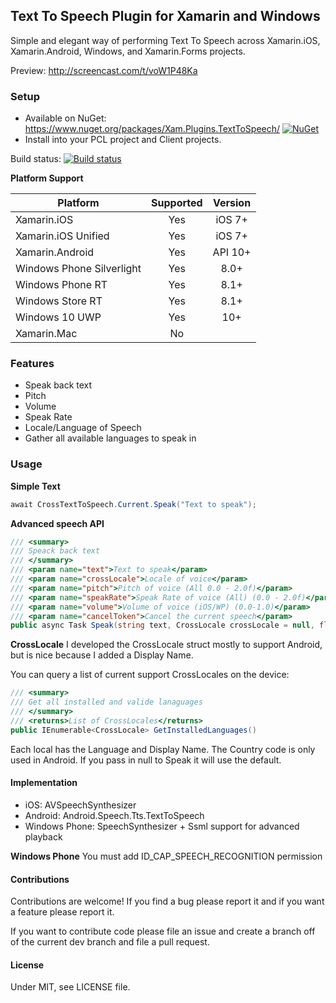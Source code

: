 ## Text To Speech Plugin for Xamarin and Windows

Simple and elegant way of performing Text To Speech across Xamarin.iOS, Xamarin.Android, Windows, and Xamarin.Forms projects.

Preview: http://screencast.com/t/voW1P48Ka


### Setup
* Available on NuGet: https://www.nuget.org/packages/Xam.Plugins.TextToSpeech/ [![NuGet](https://img.shields.io/nuget/v/Xam.Plugins.TextToSpeech.svg?label=NuGet)](https://www.nuget.org/packages/Xam.Plugins.TextToSpeech/)
* Install into your PCL project and Client projects.

Build status: [![Build status](https://ci.appveyor.com/api/projects/status/ucwvippb5awrsqmg?svg=true)](https://ci.appveyor.com/project/JamesMontemagno/texttospeechplugin)

**Platform Support**

|Platform|Supported|Version|
| ------------------- | :-----------: | :------------------: |
|Xamarin.iOS|Yes|iOS 7+|
|Xamarin.iOS Unified|Yes|iOS 7+|
|Xamarin.Android|Yes|API 10+|
|Windows Phone Silverlight|Yes|8.0+|
|Windows Phone RT|Yes|8.1+|
|Windows Store RT|Yes|8.1+|
|Windows 10 UWP|Yes|10+|
|Xamarin.Mac|No||


### Features
* Speak back text
* Pitch
* Volume
* Speak Rate
* Locale/Language of Speech
* Gather all available languages to speak in

### Usage

**Simple Text**
```csharp
await CrossTextToSpeech.Current.Speak("Text to speak");
```

**Advanced speech API**
```csharp
/// <summary>
/// Speack back text
/// </summary>
/// <param name="text">Text to speak</param>
/// <param name="crossLocale">Locale of voice</param>
/// <param name="pitch">Pitch of voice (All 0.0 - 2.0f)</param>
/// <param name="speakRate">Speak Rate of voice (All) (0.0 - 2.0f)</param>
/// <param name="volume">Volume of voice (iOS/WP) (0.0-1.0)</param>
/// <param name="cancelToken">Cancel the current speech</param>
public async Task Speak(string text, CrossLocale crossLocale = null, float? pitch = null, float? speakRate = null, float? volume = null, CancellationToken? cancelToken = null)
```  

**CrossLocale**
I developed the CrossLocale struct mostly to support Android, but is nice because I added a Display Name.

You can query a list of current support CrossLocales on the device:

```csharp
/// <summary>
/// Get all installed and valide lanaguages
/// </summary>
/// <returns>List of CrossLocales</returns>
public IEnumerable<CrossLocale> GetInstalledLanguages()
```

Each local has the Language and Display Name. The Country code is only used in Android. If you pass in null to Speak it will use the default.

#### Implementation

* iOS: AVSpeechSynthesizer
* Android: Android.Speech.Tts.TextToSpeech
* Windows Phone: SpeechSynthesizer + Ssml support for advanced playback


**Windows Phone**
You must add ID_CAP_SPEECH_RECOGNITION permission

#### Contributions
Contributions are welcome! If you find a bug please report it and if you want a feature please report it.

If you want to contribute code please file an issue and create a branch off of the current dev branch and file a pull request.

#### License
Under MIT, see LICENSE file.
